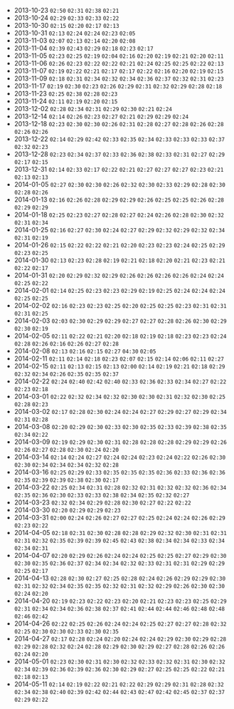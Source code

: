 - 2013-10-23 `02:50` `02:31` `02:38` `02:21`
- 2013-10-24 `02:29` `02:33` `02:33` `02:22`
- 2013-10-30 `02:15` `02:20` `02:17` `02:13`
- 2013-10-31 `02:13` `02:24` `02:24` `02:23` `02:05`
- 2013-11-03 `02:07` `02:13` `02:14` `02:20` `02:08`
- 2013-11-04 `02:39` `02:43` `02:29` `02:18` `02:23` `02:17`
- 2013-11-05 `02:23` `02:25` `02:19` `02:04` `02:16` `02:20` `02:19` `02:21` `02:20` `02:11`
- 2013-11-06 `02:26` `02:23` `02:22` `02:22` `02:21` `02:24` `02:25` `02:25` `02:22` `02:13`
- 2013-11-07 `02:19` `02:22` `02:21` `02:17` `02:17` `02:22` `02:16` `02:20` `02:19` `02:15`
- 2013-11-09 `02:18` `02:31` `02:34` `02:32` `02:34` `02:36` `02:37` `02:32` `02:31` `02:23`
- 2013-11-17 `02:19` `02:30` `02:23` `02:26` `02:29` `02:31` `02:32` `02:29` `02:28` `02:18`
- 2013-11-23 `02:25` `02:38` `02:28` `02:23`
- 2013-11-24 `02:11` `02:19` `02:20` `02:15`
- 2013-12-02 `02:28` `02:34` `02:31` `02:29` `02:30` `02:21` `02:24`
- 2013-12-14 `02:14` `02:26` `02:23` `02:27` `02:21` `02:29` `02:29` `02:24`
- 2013-12-18 `02:23` `02:30` `02:30` `02:26` `02:31` `02:28` `02:27` `02:28` `02:26` `02:28` `02:26` `02:26`
- 2013-12-22 `02:14` `02:29` `02:42` `02:33` `02:35` `02:34` `02:33` `02:33` `02:33` `02:37` `02:32` `02:23`
- 2013-12-28 `02:23` `02:34` `02:37` `02:33` `02:36` `02:38` `02:33` `02:31` `02:27` `02:29` `02:17` `02:15`
- 2013-12-31 `02:14` `02:33` `02:17` `02:22` `02:21` `02:27` `02:27` `02:27` `02:23` `02:21` `02:13` `02:13`
- 2014-01-05 `02:27` `02:30` `02:30` `02:26` `02:32` `02:30` `02:33` `02:29` `02:28` `02:30` `02:28` `02:26`
- 2014-01-13 `02:16` `02:26` `02:28` `02:29` `02:29` `02:26` `02:25` `02:25` `02:26` `02:28` `02:29` `02:29`
- 2014-01-18 `02:25` `02:23` `02:27` `02:28` `02:27` `02:24` `02:26` `02:28` `02:30` `02:32` `02:31` `02:34`
- 2014-01-25 `02:16` `02:27` `02:30` `02:24` `02:27` `02:29` `02:32` `02:29` `02:32` `02:34` `02:31` `02:19`
- 2014-01-26 `02:15` `02:22` `02:22` `02:21` `02:20` `02:23` `02:23` `02:24` `02:25` `02:29` `02:23` `02:25`
- 2014-01-30 `02:13` `02:23` `02:28` `02:19` `02:21` `02:18` `02:20` `02:21` `02:23` `02:21` `02:22` `02:17`
- 2014-01-31 `02:20` `02:29` `02:32` `02:29` `02:26` `02:26` `02:26` `02:26` `02:24` `02:24` `02:25` `02:22`
- 2014-02-01 `02:14` `02:25` `02:23` `02:23` `02:29` `02:19` `02:25` `02:24` `02:24` `02:24` `02:25` `02:25`
- 2014-02-02 `02:16` `02:23` `02:23` `02:25` `02:20` `02:25` `02:25` `02:23` `02:31` `02:31` `02:31` `02:25`
- 2014-02-03 `02:03` `02:30` `02:29` `02:29` `02:27` `02:27` `02:28` `02:26` `02:30` `02:29` `02:30` `02:19`
- 2014-02-05 `02:11` `02:22` `02:21` `02:20` `02:18` `02:19` `02:18` `02:23` `02:23` `02:24` `02:28` `02:26` `02:16` `02:26` `02:27` `02:28`
- 2014-02-08 `02:13` `02:16` `02:15` `02:27` `04:30` `02:05`
- 2014-02-11 `02:11` `02:14` `02:18` `02:23` `02:07` `02:15` `02:14` `02:06` `02:11` `02:27`
- 2014-02-15 `02:11` `02:13` `02:15` `02:13` `02:00` `02:14` `02:19` `02:21` `02:18` `02:29` `02:32` `02:34` `02:26` `02:35` `02:35` `02:37`
- 2014-02-22 `02:24` `02:40` `02:42` `02:40` `02:33` `02:36` `02:33` `02:34` `02:27` `02:22` `02:23` `02:18`
- 2014-03-01 `02:22` `02:32` `02:34` `02:32` `02:30` `02:30` `02:31` `02:32` `02:30` `02:25` `02:28` `02:23`
- 2014-03-02 `02:17` `02:28` `02:30` `02:24` `02:24` `02:27` `02:29` `02:27` `02:29` `02:34` `02:31` `02:28`
- 2014-03-08 `02:20` `02:29` `02:30` `02:33` `02:30` `02:35` `02:33` `02:39` `02:38` `02:35` `02:34` `02:22`
- 2014-03-09 `02:19` `02:29` `02:30` `02:31` `02:28` `02:28` `02:28` `02:29` `02:29` `02:26` `02:26` `02:27` `02:28` `02:30` `02:24` `02:20`
- 2014-03-14 `02:14` `02:24` `02:27` `02:24` `02:24` `02:23` `02:24` `02:22` `02:26` `02:30` `02:30` `02:34` `02:34` `02:34` `02:32` `02:28`
- 2014-03-16 `02:25` `02:29` `02:33` `02:35` `02:35` `02:35` `02:36` `02:33` `02:36` `02:36` `02:35` `02:39` `02:39` `02:38` `02:30` `02:17`
- 2014-03-22 `02:25` `02:34` `02:31` `02:28` `02:32` `02:31` `02:32` `02:32` `02:36` `02:34` `02:35` `02:36` `02:30` `02:33` `02:33` `02:38` `02:34` `02:35` `02:32` `02:27`
- 2014-03-23 `02:32` `02:34` `02:29` `02:28` `02:30` `02:27` `02:22` `02:22`
- 2014-03-30 `02:20` `02:29` `02:29` `02:23`
- 2014-03-31 `02:00` `02:24` `02:26` `02:27` `02:27` `02:25` `02:24` `02:24` `02:26` `02:29` `02:23` `02:22`
- 2014-04-05 `02:18` `02:31` `02:30` `02:28` `02:28` `02:29` `02:32` `02:30` `02:31` `02:31` `02:31` `02:32` `02:35` `02:39` `02:39` `02:45` `02:43` `02:38` `02:34` `02:34` `02:33` `02:34` `02:34` `02:31`
- 2014-04-07 `02:20` `02:29` `02:26` `02:24` `02:24` `02:25` `02:25` `02:27` `02:29` `02:30` `02:30` `02:35` `02:36` `02:37` `02:34` `02:34` `02:32` `02:33` `02:31` `02:31` `02:29` `02:29` `02:25` `02:17`
- 2014-04-13 `02:28` `02:30` `02:27` `02:25` `02:28` `02:24` `02:26` `02:29` `02:29` `02:30` `02:31` `02:32` `02:34` `02:35` `02:35` `02:32` `02:31` `02:32` `02:29` `02:26` `02:30` `02:30` `02:24` `02:20`
- 2014-04-20 `02:19` `02:23` `02:22` `02:23` `02:20` `02:21` `02:23` `02:23` `02:25` `02:29` `02:31` `02:34` `02:34` `02:36` `02:38` `02:37` `02:41` `02:44` `02:44` `02:46` `02:48` `02:48` `02:46` `02:42`
- 2014-04-26 `02:22` `02:25` `02:26` `02:24` `02:24` `02:25` `02:27` `02:27` `02:28` `02:32` `02:25` `02:30` `02:30` `02:33` `02:30` `02:35` 
- 2014-04-27 `02:17` `02:28` `02:24` `02:20` `02:24` `02:24` `02:29` `02:30` `02:29` `02:28` `02:29` `02:28` `02:32` `02:24` `02:28` `02:29` `02:30` `02:29` `02:27` `02:28` `02:26` `02:26` `02:24` `02:20`
- 2014-05-01 `02:23` `02:30` `02:31` `02:30` `02:32` `02:33` `02:32` `02:31` `02:30` `02:32` `02:34` `02:39` `02:36` `02:39` `02:36` `02:30` `02:29` `02:27` `02:25` `02:25` `02:22` `02:21` `02:18` `02:13`
- 2014-05-11 `02:14` `02:19` `02:22` `02:21` `02:22` `02:29` `02:29` `02:31` `02:28` `02:32` `02:34` `02:38` `02:40` `02:39` `02:42` `02:44` `02:43` `02:47` `02:42` `02:45` `02:37` `02:37` `02:29` `02:22`
